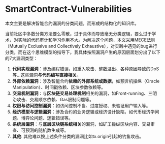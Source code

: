 # SmartContract-Vulnerabilities

本文主要是解决智能合约漏洞的分类问题，而形成的结构化的知识库。

当前社区中多数分类方法要么零散，过于具体而导致毫无分类逻辑，要么过于学术，对实际的代码审计和学习作用不大。为解决这个问题，本文采用MECE法则（Mutually Exclusive and Collectively Exhaustive），对实践中遇见的bug进行分类，而在这个思维模型的指导下，我具体按照漏洞产生的原因层面划分出了以下的7大漏洞类型：

1. **代码实现漏洞**：涉及编程错误，如重入攻击、整数溢出、各种原因导致的DoS等...这些漏洞**与代码编写直接相关**。
2. **外部依赖漏洞**：涉及智能合约**依赖的外部系统或数据**，如预言机操纵（Oracle Manipulation）、时间戳依赖、区块参数依赖等。
3. **交易机制漏洞**：与**区块链交易处理机制**相关的漏洞，如Front-running、三明治攻击、交易顺序依赖、Gas限制问题等。
4. **权限与访问控制漏洞**：如访问控制不当、过度授权、未验证用户输入等。
5. **经济模型与逻辑漏洞**：涉及合约的业务逻辑或经济设计缺陷，如代币经济学问题、博弈论问题、逻辑错误等。
6. **系统层漏洞**：与**底层区块链系统相关**的漏洞，如矿工操纵区块内容、交易审查、可预测的随机数生成等。
7. **其他**: 其他难以按上述条件分类的漏洞比如tx.origin引起的钓鱼攻击。